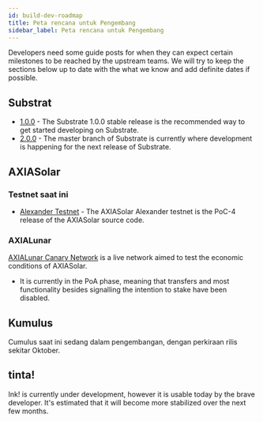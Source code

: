 ```yaml
---
id: build-dev-roadmap
title: Peta rencana untuk Pengembang
sidebar_label: Peta rencana untuk Pengembang
---
```


Developers need some guide posts for when they can expect certain milestones to be reached by the upstream teams. We will try to keep the sections below up to date with the what we know and add definite dates if possible.

## Substrat

- [1.0.0](https://github.com/axia-tech/substrate/tree/v1.0) - The Substrate 1.0.0 stable release is the recommended way to get started developing on Substrate.
- [2.0.0](https://github.com/axia-tech/substrate) - The master branch of Substrate is currently where development is happening for the next release of Substrate.

## AXIASolar

### Testnet saat ini

- [Alexander Testnet](https://github.com/axia-tech/axiasolar#install-poc-4-on-alexander-testnet) - The AXIASolar Alexander testnet is the PoC-4 release of the AXIASolar source code.

### AXIALunar

[AXIALunar Canary Network](https://github.com/axia-tech/axiasolar#22-install-axialunar-canary-network) is a live network aimed to test the economic conditions of AXIASolar.

- It is currently in the PoA phase, meaning that transfers and most functionality besides signalling the intention to stake have been disabled.

## Kumulus

Cumulus saat ini sedang dalam pengembangan, dengan perkiraan rilis sekitar Oktober.

## tinta!

Ink! is currently under development, however it is usable today by the brave developer. It's estimated that it will become more stabilized over the next few months.
